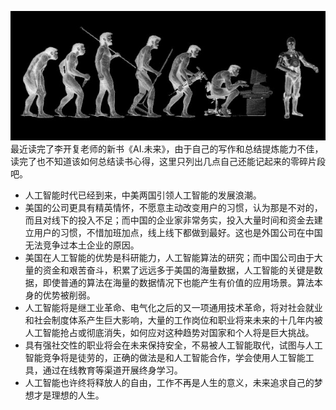 ![AI](AI.png)
最近读完了李开复老师的新书《AI.未来》，由于自己的写作和总结提炼能力不佳，读完了也不知道该如何总结读书心得，这里只列出几点自己还能记起来的零碎片段吧。   
* 人工智能时代已经到来，中美两国引领人工智能的发展浪潮。
* 美国的公司更具有精英情怀，不愿意主动改变用户的习惯，认为那是不对的，而且对线下的投入不足；而中国的企业家非常务实，投入大量时间和资金去建立用户的习惯，不惜加班加点，线上线下都做到最好。这也是外国公司在中国无法竞争过本土企业的原因。
* 美国在人工智能的优势是科研能力，人工智能算法的研究；而中国公司由于大量的资金和艰苦奋斗，积累了远远多于美国的海量数据，人工智能的关键是数据，即使普通的算法在海量的数据情况下也能产生有价值的应用场景。算法本身的优势被削弱。
* 人工智能将是继工业革命、电气化之后的又一项通用技术革命，将对社会就业和社会制度体系产生巨大影响，大量的工作岗位和职业将来未来的十几年内被人工智能抢占或彻底消失，如何应对这种趋势对国家和个人将是巨大挑战。
* 具有强社交性的职业将会在未来保持安全，不易被人工智能取代，试图与人工智能竞争将是徒劳的，正确的做法是和人工智能合作，学会使用人工智能工具，通过在线教育等渠道开展终身学习。
* 人工智能也许终将释放人的自由，工作不再是人生的意义，未来追求自己的梦想才是理想的人生。